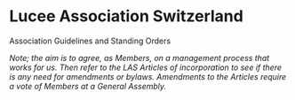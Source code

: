 # Lucee Association Switzerland

Association Guidelines and Standing Orders

_Note; the aim is to agree, as Members, on a management process that works for us.  Then refer to the LAS Articles of incorporation to see if there is any need for amendments or bylaws. Amendments to the Articles require a vote of Members at a General Assembly._